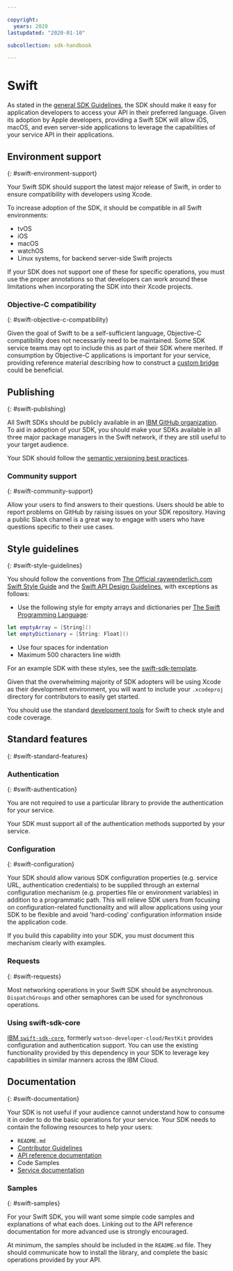 ```yaml
---

copyright:
  years: 2020
lastupdated: "2020-01-10"

subcollection: sdk-handbook

---
```


# Swift

As stated in the [general SDK Guidelines](/docs/sdk-handbook?topic=sdk-handbook-intro), the SDK should make it easy for application developers to access your API in their preferred language. Given its adoption by Apple developers, providing a Swift SDK will allow iOS, macOS, and even server-side applications to leverage the capabilities of your service API in their applications.

## Environment support
{: #swift-environment-support}

Your Swift SDK should support the latest major release of Swift, in order to ensure compatibility with developers using Xcode.

To increase adoption of the SDK, it should be compatible in all Swift environments:
* tvOS
* iOS
* macOS
* watchOS
* Linux systems, for backend server-side Swift projects

If your SDK does not support one of these for specific operations, you must use the proper annotations so that developers can work around these limitations when incorporating the SDK into their Xcode projects.

### Objective-C compatibility
{: #swift-objective-c-compatibility}

Given the goal of Swift to be a self-sufficient language, Objective-C compatibility does not necessarily need to be maintained.  Some SDK service teams may opt to include this as part of their SDK where merited. If consumption by Objective-C applications is important for your service, providing reference material describing how to construct a [custom bridge](https://watson-developer-cloud.github.io/swift-sdk/docs/objective-c) could be beneficial.

## Publishing
{: #swift-publishing}

All Swift SDKs should be publicly available in an [IBM GitHub organization](https://test.cloud.ibm.com/docs/sdk-handbook?topic=sdk-handbook-distribution#open-source). To aid in adoption of your SDK, you should make your SDKs available in all three major package managers in the Swift network, if they are still useful to your target audience.

Your SDK should follow the [semantic versioning best practices](https://test.cloud.ibm.com/docs/sdk-handbook?topic=sdk-handbook-distribution#semantic-versioning).

### Community support
{: #swift-community-support}

Allow your users to find answers to their questions.  Users should be able to report problems on GitHub by raising issues on your SDK repository.  Having a public Slack channel is a great way to engage with users who have questions specific to their use cases.

## Style guidelines
{: #swift-style-guidelines}

You should follow the conventions from [The Official raywenderlich.com Swift Style Guide](https://github.com/raywenderlich/swift-style-guide) and the [Swift API Design Guidelines](https://swift.org/documentation/api-design-guidelines/), with exceptions as follows:

* Use the following style for empty arrays and dictionaries per [The Swift Programming Language](https://docs.swift.org/swift-book/GuidedTour/GuidedTour.html#//apple_ref/doc/uid/TP40014097-CH2-ID461l):
```swift
let emptyArray = [String]()
let emptyDictionary = [String: Float]()
```
* Use four spaces for indentation
* Maximum 500 characters line width

For an example SDK with these styles, see the [swift-sdk-template](https://github.ibm.com/CloudEngineering/swift-sdk-template).

Given that the overwhelming majority of SDK adopters will be using Xcode as their development environment, you will want to include your `.xcodeproj` directory for contributors to easily get started.

You should use the standard [development tools](/docs/sdk-handbook?topic=sdk-handbook-developer-tools) for Swift to check style and code coverage.


## Standard features
{: #swift-standard-features}

### Authentication
{: #swift-authentication}

You are not required to use a particular library to provide the authentication for your service.

Your SDK must support all of the authentication methods supported by your service.

### Configuration
{: #swift-configuration}

Your SDK should allow various SDK configuration properties (e.g. service URL, authentication credentials) to be supplied through an external configuration mechanism (e.g. properties file or environment variables) in addition to a programmatic path. This will relieve SDK users from focusing on configuration-related functionality and will allow applications using your SDK to be flexible and avoid 'hard-coding' configuration information inside the application code.

If you build this capability into your SDK, you must document this mechanism clearly with examples.

### Requests
{: #swift-requests}

Most networking operations in your Swift SDK should be asynchronous.  `DispatchGroups` and other semaphores can be used for synchronous operations.

### Using swift-sdk-core

[IBM `swift-sdk-core`](https://github.com/IBM/swift-sdk-core), formerly `watson-developer-cloud/RestKit` provides configuration and authentication support. You can use the existing functionality provided by this dependency in your SDK to leverage key capabilities in similar manners across the IBM Cloud.

## Documentation
{: #swift-documentation}

Your SDK is not useful if your audience cannot understand how to consume it in order to do the basic operations for your service. Your SDK needs to contain the following resources to help your users:

* `README.md`
* [Contributor Guidelines](/docs/sdk-handbook?topic=sdk-handbook-documentation#contributor-documentation)
* [API reference documentation](/docs/sdk-handbook?topic=sdk-handbook-documentation#interface-documentation)
* Code Samples
* [Service documentation](/docs/sdk-handbook?topic=sdk-handbook-documentation)

### Samples
{: #swift-samples}

For your Swift SDK, you will want some simple code samples and explanations of what each does.  Linking out to the API reference documentation for more advanced use is strongly encouraged.

At minimum, the samples should be included in the `README.md` file. They should communicate how to install the library, and complete the basic operations provided by your API.
